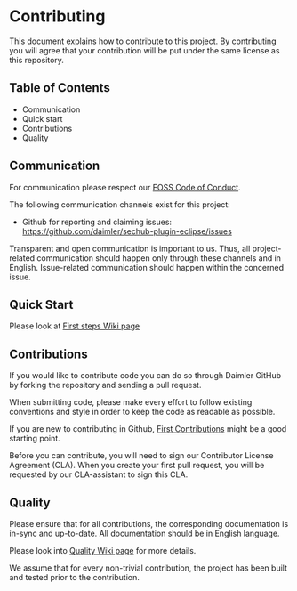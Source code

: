 <!-- SPDX-License-Identifier: MIT --->
# Contributing

This document explains how to contribute to this project.
By contributing you will agree that your contribution will be put under the same license as this repository.

## Table of Contents
- Communication
- Quick start
- Contributions
- Quality

## Communication
For communication please respect our [FOSS Code of Conduct](https://github.com/Daimler/daimler-foss/blob/master/CODE_OF_CONDUCT.md).

The following communication channels exist for this project:
- Github for reporting and claiming issues: https://github.com/daimler/sechub-plugin-eclipse/issues

Transparent and open communication is important to us. Thus, all project-related communication should happen only through these channels and in English. Issue-related communication should happen within the concerned issue.


## Quick Start
Please look at [First steps Wiki page](https://github.com/Daimler/sechub-plugin-eclipse/wiki/First-steps)

## Contributions
If you would like to contribute code you can do so through Daimler GitHub by forking the repository and sending a pull request.

When submitting code, please make every effort to follow existing conventions and style in order to keep the code as readable as possible.

If you are new to contributing in Github, [First Contributions](https://github.com/firstcontributions/first-contributions) might be a good starting point.

Before you can contribute, you will need to sign our Contributor License Agreement (CLA). When you create your first pull request, you will be requested by our CLA-assistant to sign this CLA.

## Quality
Please ensure that for all contributions, the corresponding documentation is in-sync and up-to-date. All documentation should be in English language.

Please look into [Quality Wiki page](https://github.com/Daimler/sechub-plugin-eclipse/wiki/Quality) for more details.

We assume that for every non-trivial contribution, the project has been built and tested prior to the contribution.

